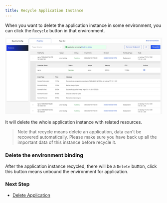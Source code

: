 ```yaml
---
title: Recycle Application Instance
---
```


When you want to delete the application instance in some environment, you can click the `Recycle` button in that environment.

![pod list](../../../resources/pod-list.jpg)

It will delete the whole application instance with related resources.

> Note that recycle means delete an application, data can't be recovered automatically. Please make sure you have back up all the important data of this instance before recycle it.

### Delete the environment binding

After the application instance recycled, there will be a `Delete` button, click this button means unbound the environment for application.

### Next Step

* [Delete Application](./delete-application)